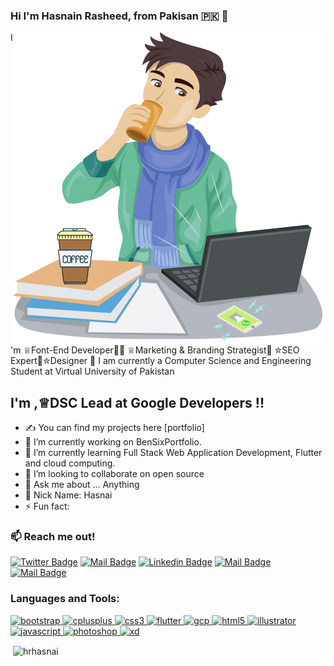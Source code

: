 ### Hi I'm Hasnain Rasheed, from Pakisan :pakistan:  👋

<img align="right" alt="GIF" src="https://github.com/HrHasnai/HrHasnai/blob/main/hrhasnai%20(2).png?raw=true" width="500" height="500" />

I'm ♕Font-End Developer👨‍💻 ♕Marketing & Branding Strategist🎯 ✮SEO Expert🚀✮Designer 📸 I am currently a Computer Science and Engineering Student at Virtual University of Pakistan


## I'm ,♕DSC Lead at Google Developers !!

- ✍ You can find my projects here [portfolio]
- 🔭 I’m currently working on BenSixPortfolio.
- 🌱 I’m currently learning Full Stack Web Application Development, Flutter and cloud computing.
- 👯 I’m looking to collaborate on open source
- 💬 Ask me about ... Anything
- 📛 Nick Name: Hasnai
- ⚡ Fun fact: 


### :mailbox: Reach me out!

[![Twitter Badge](https://img.shields.io/badge/-@hrhasnai-1ca0f1?style=flat&labelColor=1ca0f1&logo=twitter&logoColor=white&link=https://twitter.com/hrhasnai)](https://twitter.com/hrhasnai) [![Mail Badge](https://img.shields.io/badge/-hrhasnai-e74c3c?style=flat&labelColor=e74c3c&logo=youtube&logoColor=white)](https://youtube.com/hrhasnai) [![Linkedin Badge](https://img.shields.io/badge/-hrhasnai-0e76a8?style=flat&labelColor=0e76a8&logo=linkedin&logoColor=white)](https://www.linkedin.com/in/hrhasnai/) [![Mail Badge](https://img.shields.io/badge/-@hrhasnai-e84393?style=flat&labelColor=e84393&logo=instagram&logoColor=white)](https://instagram.com/hrhasnai) [![Mail Badge](https://img.shields.io/badge/-hrhasnai-c0392b?style=flat&labelColor=c0392b&logo=gmail&logoColor=white)](mailto:hasnainhasni911@gmail.com)



<h3 align="left">Languages and Tools:</h3>
<p align="left"> <a href="https://getbootstrap.com" target="_blank"> <img src="https://devicons.github.io/devicon/devicon.git/icons/bootstrap/bootstrap-plain.svg" alt="bootstrap" width="40" height="40"/> </a> <a href="https://www.w3schools.com/cpp/" target="_blank"> <img src="https://devicons.github.io/devicon/devicon.git/icons/cplusplus/cplusplus-original.svg" alt="cplusplus" width="40" height="40"/> </a> <a href="https://www.w3schools.com/css/" target="_blank"> <img src="https://devicons.github.io/devicon/devicon.git/icons/css3/css3-original-wordmark.svg" alt="css3" width="40" height="40"/> </a> <a href="https://flutter.dev" target="_blank"> <img src="https://www.vectorlogo.zone/logos/flutterio/flutterio-icon.svg" alt="flutter" width="40" height="40"/> </a> <a href="https://cloud.google.com" target="_blank"> <img src="https://www.vectorlogo.zone/logos/google_cloud/google_cloud-icon.svg" alt="gcp" width="40" height="40"/> </a> <a href="https://www.w3.org/html/" target="_blank"> <img src="https://devicons.github.io/devicon/devicon.git/icons/html5/html5-original-wordmark.svg" alt="html5" width="40" height="40"/> </a> <a href="https://www.adobe.com/in/products/illustrator.html" target="_blank"> <img src="https://www.vectorlogo.zone/logos/adobe_illustrator/adobe_illustrator-icon.svg" alt="illustrator" width="40" height="40"/> </a> <a href="https://developer.mozilla.org/en-US/docs/Web/JavaScript" target="_blank"> <img src="https://devicons.github.io/devicon/devicon.git/icons/javascript/javascript-original.svg" alt="javascript" width="40" height="40"/> </a> <a href="https://www.photoshop.com/en" target="_blank"> <img src="https://devicons.github.io/devicon/devicon.git/icons/photoshop/photoshop-plain.svg" alt="photoshop" width="40" height="40"/> </a> <a href="https://www.adobe.com/products/xd.html" target="_blank"> <img src="https://cdn.worldvectorlogo.com/logos/adobe-xd.svg" alt="xd" width="40" height="40"/> </a> </p>


<p>&nbsp;<img align="center" src="https://github-readme-stats.vercel.app/api?username=hrhasnai&show_icons=true&locale=en" alt="hrhasnai" /></p>
